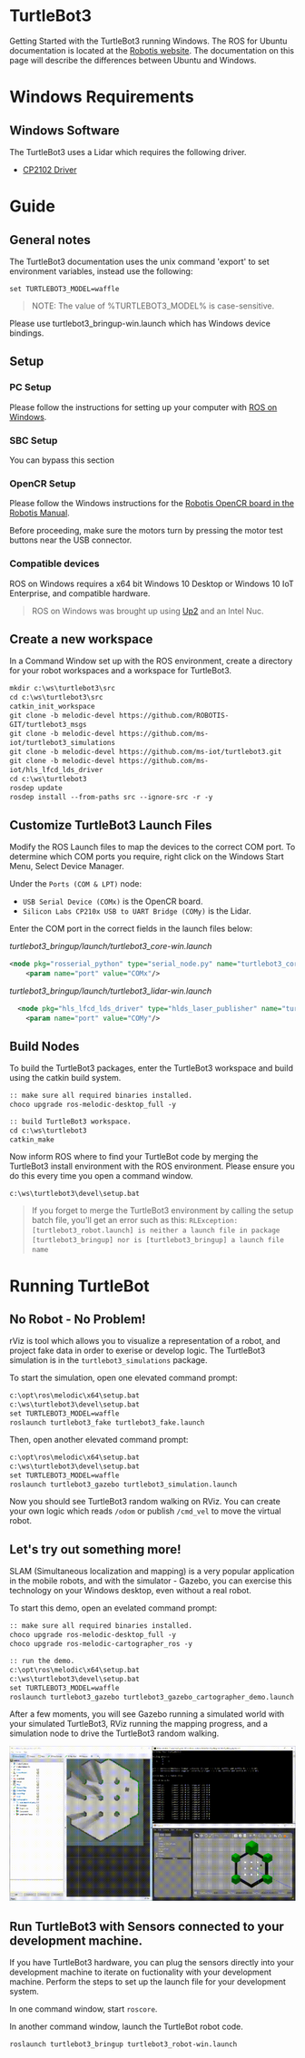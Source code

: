 # TurtleBot3
Getting Started with the TurtleBot3 running Windows. The ROS for Ubuntu documentation is located at the [Robotis website](http://emanual.robotis.com/docs/en/platform/turtlebot3/overview/). 
The documentation on this page will describe the differences between Ubuntu and Windows.

# Windows Requirements
## Windows Software
The TurtleBot3 uses a Lidar which requires the following driver.

 * [CP2102 Driver](https://www.silabs.com/products/development-tools/software/usb-to-uart-bridge-vcp-drivers)

# Guide
## General notes
The TurtleBot3 documentation uses the unix command 'export' to set environment variables, instead use the following:
```no-highlight
set TURTLEBOT3_MODEL=waffle
```
> NOTE: The value of %TURTLEBOT3_MODEL% is case-sensitive.

Please use turtlebot3_bringup-win.launch which has Windows device bindings.

## Setup
### PC Setup
Please follow the instructions for setting up your computer with [ROS on Windows](../GettingStarted/Setup.md).

### SBC Setup
You can bypass this section

### OpenCR Setup
Please follow the Windows instructions for the [Robotis OpenCR board in the Robotis Manual](http://emanual.robotis.com/docs/en/parts/controller/opencr10/).

Before proceeding, make sure the motors turn by pressing the motor test buttons near the USB connector.

### Compatible devices
ROS on Windows requires a x64 bit Windows 10 Desktop or Windows 10 IoT Enterprise, and compatible hardware. 

> ROS on Windows was brought up using [Up2](http://www.up-board.org/upsquared) and an Intel Nuc.

## Create a new workspace
In a Command Window set up with the ROS environment, create a directory for your robot workspaces and a workspace for TurtleBot3.

```no-highlight
mkdir c:\ws\turtlebot3\src
cd c:\ws\turtlebot3\src
catkin_init_workspace
git clone -b melodic-devel https://github.com/ROBOTIS-GIT/turtlebot3_msgs
git clone -b melodic-devel https://github.com/ms-iot/turtlebot3_simulations
git clone -b melodic-devel https://github.com/ms-iot/turtlebot3.git 
git clone -b melodic-devel https://github.com/ms-iot/hls_lfcd_lds_driver
cd c:\ws\turtlebot3
rosdep update
rosdep install --from-paths src --ignore-src -r -y
```

## Customize TurtleBot3 Launch Files
Modify the ROS Launch files to map the devices to the correct COM port. To determine which COM ports you require, right click on the Windows Start Menu, Select Device Manager.

Under the `Ports (COM & LPT)` node:

 * `USB Serial Device (COMx)` is the OpenCR board.
 * `Silicon Labs CP210x USB to UART Bridge (COMy)` is the Lidar.

Enter the COM port in the correct fields in the launch files below:

*turtlebot3_bringup/launch/turtlebot3_core-win.launch*

```xml
<node pkg="rosserial_python" type="serial_node.py" name="turtlebot3_core" output="screen">
    <param name="port" value="COMx"/>
```

*turtlebot3_bringup/launch/turtlebot3_lidar-win.launch*

```xml
  <node pkg="hls_lfcd_lds_driver" type="hlds_laser_publisher" name="turtlebot3_lds" output="screen">
    <param name="port" value="COMy"/>
```


## Build Nodes
To build the TurtleBot3 packages, enter the TurtleBot3 workspace and build using the catkin build system.
```no-highlight
:: make sure all required binaries installed.
choco upgrade ros-melodic-desktop_full -y
```

```no-highlight
:: build TurtleBot3 workspace.
cd c:\ws\turtlebot3
catkin_make
```

Now inform ROS where to find your TurtleBot code by merging the TurtleBot3 install environment with the ROS environment. Please ensure you do this every time you open a command window. 

```no-highlight
c:\ws\turtlebot3\devel\setup.bat
```

> If you forget to merge the TurtleBot3 environment by calling the setup batch file, you'll get an error such as this:
> `RLException: [turtlebot3_robot.launch] is neither a launch file in package [turtlebot3_bringup] nor is [turtlebot3_bringup] a launch file name`

# Running TurtleBot

## No Robot - No Problem!
rViz is tool which allows you to visualize a representation of a robot, and project fake data in order to exerise or develop logic. The TurtleBot3 simulation is in the `turtlebot3_simulations` package.

To start the simulation, open one elevated command prompt:

```no-highlight
c:\opt\ros\melodic\x64\setup.bat
c:\ws\turtlebot3\devel\setup.bat
set TURTLEBOT3_MODEL=waffle
roslaunch turtlebot3_fake turtlebot3_fake.launch
```

Then, open another elevated command prompt:

```no-highlight
c:\opt\ros\melodic\x64\setup.bat
c:\ws\turtlebot3\devel\setup.bat
set TURTLEBOT3_MODEL=waffle
roslaunch turtlebot3_gazebo turtlebot3_simulation.launch
```

Now you should see TurtleBot3 random walking on RViz. You can create your own logic which reads `/odom` or publish `/cmd_vel` to move the virtual robot.

## Let's try out something more!
SLAM (Simultaneous localization and mapping) is a very popular application in the mobile robots, and with the simulator - Gazebo, you can exercise this technology on your Windows desktop, even without a real robot.

To start this demo, open an evelated command prompt:

```no-highlight
:: make sure all required binaries installed.
choco upgrade ros-melodic-desktop_full -y
choco upgrade ros-melodic-cartographer_ros -y
```

```no-highlight
:: run the demo.
c:\opt\ros\melodic\x64\setup.bat
c:\ws\turtlebot3\devel\setup.bat
set TURTLEBOT3_MODEL=waffle
roslaunch turtlebot3_gazebo turtlebot3_gazebo_cartographer_demo.launch
```

After a few moments, you will see Gazebo running a simulated world with your simulated TurtleBot3, RViz running the mapping progress, and a simulation node to drive the TurtleBot3 random walking.

![](../Extras/Turtlebot3_Gazebo_SLAM.gif)

## Run TurtleBot3 with Sensors connected to your development machine.
If you have TurtleBot3 hardware, you can plug the sensors directly into your development machine to iterate on fuctionality with 
your development machine. Perform the steps to set up the launch file for your development system.

In one command window, start `roscore`.

In another command window, launch the TurtleBot robot code.

```no-highlight
roslaunch turtlebot3_bringup turtlebot3_robot-win.launch
```
